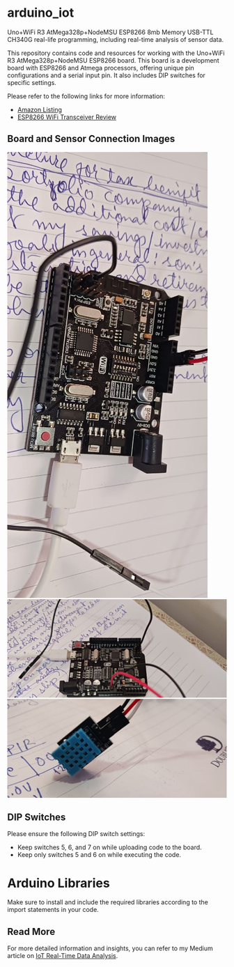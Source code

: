# arduino_iot

Uno+WiFi R3 AtMega328p+NodeMSU ESP8266 8mb Memory USB-TTL CH340G real-life programming, including real-time analysis of sensor data.

This repository contains code and resources for working with the Uno+WiFi R3 AtMega328p+NodeMSU ESP8266 board. This board is a development board with ESP8266 and Atmega processors, offering unique pin configurations and a serial input pin. It also includes DIP switches for specific settings.

Please refer to the following links for more information:

- [Amazon Listing](https://www.amazon.in/REES52-R3-AtMega328p-Arduino-UNO/dp/B0B8VXWRPY)
- [ESP8266 WiFi Transceiver Review](https://randomnerdtutorials.com/getting-started-with-esp8266-wifi-transceiver-review/)

## Board and Sensor Connection Images

![Board](https://github.com/dhirajpatra/arduino_iot/raw/main/img1.jpeg)
![Board](https://github.com/dhirajpatra/arduino_iot/raw/main/img2.jpeg)
![DHT11](https://github.com/dhirajpatra/arduino_iot/raw/main/img3.jpeg)

## DIP Switches

Please ensure the following DIP switch settings:

- Keep switches 5, 6, and 7 on while uploading code to the board.
- Keep only switches 5 and 6 on while executing the code.

# Arduino Libraries

Make sure to install and include the required libraries according to the import statements in your code.

## Read More

For more detailed information and insights, you can refer to my Medium article on [IoT Real-Time Data Analysis](https://medium.com/@dhirajpatra/iot-real-time-data-analysis-ec7178393295).
